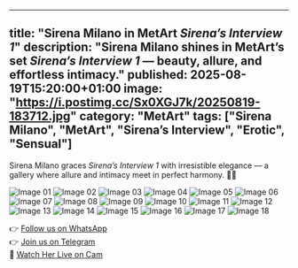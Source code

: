 ---
title: "Sirena Milano in MetArt *Sirena’s Interview 1*"
description: "Sirena Milano shines in MetArt’s set *Sirena’s Interview 1* — beauty, allure, and effortless intimacy."
published: 2025-08-19T15:20:00+01:00
image: "https://i.postimg.cc/Sx0XGJ7k/20250819-183712.jpg"
category: "MetArt"
tags: ["Sirena Milano", "MetArt", "Sirena’s Interview", "Erotic", "Sensual"]
--

Sirena Milano graces *Sirena’s Interview 1* with irresistible elegance — a gallery where allure and intimacy meet in perfect harmony. 🌹✨  

![Image 01](https://cdn.elitebabes.com/content/250686/0005-01_1200.jpg)
![Image 02](https://cdn.elitebabes.com/content/250686/0005-02_1200.jpg)
![Image 03](https://cdn.elitebabes.com/content/250686/0005-03_1200.jpg)
![Image 04](https://cdn.elitebabes.com/content/250686/0005-04_1200.jpg)
![Image 05](https://cdn.elitebabes.com/content/250686/0005-05_1200.jpg)
![Image 06](https://cdn.elitebabes.com/content/250686/0005-06_1200.jpg)
![Image 07](https://cdn.elitebabes.com/content/250686/0005-07_1200.jpg)
![Image 08](https://cdn.elitebabes.com/content/250686/0005-08_1200.jpg)
![Image 09](https://cdn.elitebabes.com/content/250686/0005-09_1200.jpg)
![Image 10](https://cdn.elitebabes.com/content/250686/0005-10_1200.jpg)
![Image 11](https://cdn.elitebabes.com/content/250686/0005-11_1200.jpg)
![Image 12](https://cdn.elitebabes.com/content/250686/0005-12_1200.jpg)
![Image 13](https://cdn.elitebabes.com/content/250686/0005-13_1200.jpg)
![Image 14](https://cdn.elitebabes.com/content/250686/0005-14_1200.jpg)
![Image 15](https://cdn.elitebabes.com/content/250686/0005-15_1200.jpg)
![Image 16](https://cdn.elitebabes.com/content/250686/0005-16_1200.jpg)
![Image 17](https://cdn.elitebabes.com/content/250686/0005-17_1200.jpg)
![Image 18](https://cdn.elitebabes.com/content/250686/0005-18_1200.jpg)

👉 [Follow us on WhatsApp](https://redirecting-kappa.vercel.app/)  
👉 [Join us on Telegram](https://redirecting-kappa.vercel.app/)  
🔞 [Watch Her Live on Cam](https://redirecting-kappa.vercel.app/)